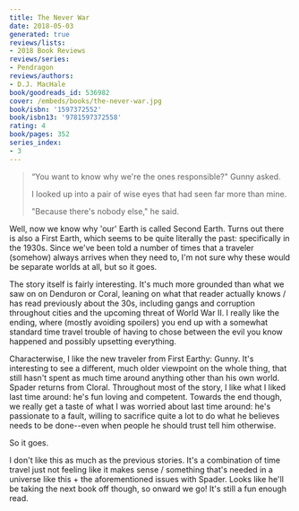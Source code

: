 ```yaml
---
title: The Never War
date: 2018-05-03
generated: true
reviews/lists:
- 2018 Book Reviews
reviews/series:
- Pendragon
reviews/authors:
- D.J. MacHale
book/goodreads_id: 536982
cover: /embeds/books/the-never-war.jpg
book/isbn: '1597372552'
book/isbn13: '9781597372558'
rating: 4
book/pages: 352
series_index:
- 3
---
```

> “You want to know why we're the ones responsible?" Gunny asked.  
>
> I looked up into a pair of wise eyes that had seen far more than mine.  
>
> "Because there's nobody else," he said.  

<!--more-->

Well, now we know why 'our' Earth is called Second Earth. Turns out there is also a First Earth, which seems to be quite literally the past: specifically in the 1930s. Since we've been told a number of times that a traveler (somehow) always arrives when they need to, I'm not sure why these would be separate worlds at all, but so it goes.  

The story itself is fairly interesting. It's much more grounded than what we saw on on Denduron or Coral, leaning on what that reader actually knows / has read previously about the 30s, including gangs and corruption throughout cities and the upcoming threat of World War II. I really like the ending, where (mostly avoiding spoilers) you end up with a somewhat standard time travel trouble of having to chose between the evil you know happened and possibly upsetting everything.  

Characterwise, I like the new traveler from First Earthy: Gunny. It's interesting to see a different, much older viewpoint on the whole thing, that still hasn't spent as much time around anything other than his own world. Spader returns from Cloral. Throughout most of the story, I like what I liked last time around: he's fun loving and competent. Towards the end though, we really get a taste of what I was worried about last time around: he's passionate to a fault, willing to sacrifice quite a lot to do what he believes needs to be done--even when people he should trust tell him otherwise.  

So it goes.  

I don't like this as much as the previous stories. It's a combination of time travel just not feeling like it makes sense / something that's needed in a universe like this + the aforementioned issues with Spader. Looks like he'll be taking the next book off though, so onward we go! It's still a fun enough read.